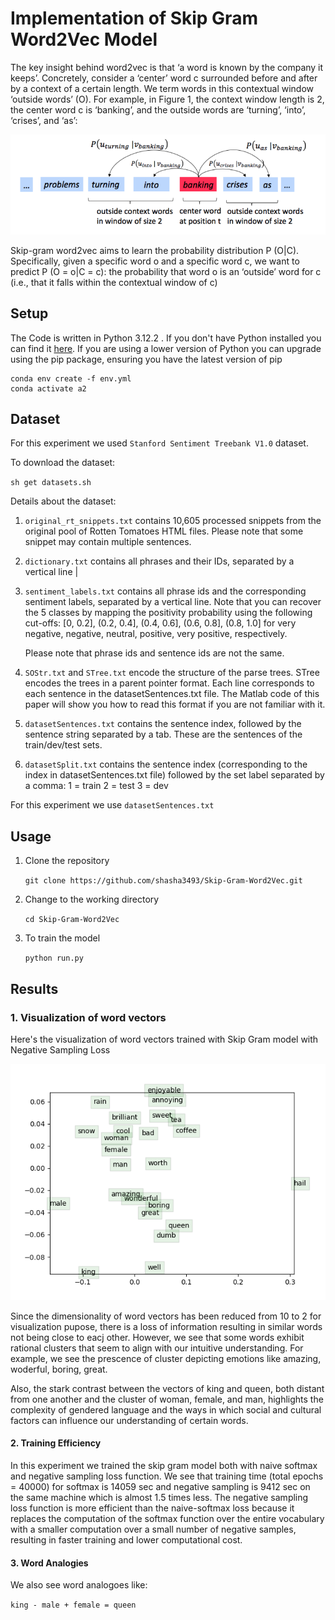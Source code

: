 # Implementation of Skip Gram Word2Vec Model

The key insight behind word2vec is that ‘a word is known by the company it keeps’. Concretely, consider a ‘center’ word c surrounded before and after by a context of a certain length. We term words in this contextual window ‘outside words’ (O). For example, in Figure 1, the context window length is 2, the
center word c is ‘banking’, and the outside words are ‘turning’, ‘into’, ‘crises’, and ‘as’:

![image.png](images/skip-gram.png)

Skip-gram word2vec aims to learn the probability distribution P (O|C). Specifically, given a specific word o and a specific word c, we want to predict P (O = o|C = c): the probability that word o is an ‘outside’ word for c (i.e., that it falls within the contextual window of c)

## Setup

The Code is written in Python 3.12.2 . If you don't have Python installed you can find it [here](https://www.python.org/downloads/). If you are using a lower version of Python you can upgrade using the pip package, ensuring you have the latest version of pip

```
conda env create -f env.yml
conda activate a2
```

## Dataset

For this experiment we used `Stanford Sentiment Treebank V1.0` dataset.

To download the dataset:

`sh get datasets.sh`

Details about the dataset:
1. `original_rt_snippets.txt` contains 10,605 processed snippets from the original pool of Rotten Tomatoes HTML files. Please note that some snippet may contain multiple sentences.

2. `dictionary.txt` contains all phrases and their IDs, separated by a vertical line |

3. `sentiment_labels.txt` contains all phrase ids and the corresponding sentiment labels, separated by a vertical line. Note that you can recover the 5 classes by mapping the positivity probability using the following cut-offs: [0, 0.2], (0.2, 0.4], (0.4, 0.6], (0.6, 0.8], (0.8, 1.0] for very negative, negative, neutral, positive, very positive, respectively.

    Please note that phrase ids and sentence ids are not the same.

4. `SOStr.txt` and `STree.txt` encode the structure of the parse trees. STree encodes the trees in a parent pointer format. Each line corresponds to each sentence in the datasetSentences.txt file. The Matlab code of this paper will show you how to read this format if you are not familiar with it.

5. `datasetSentences.txt` contains the sentence index, followed by the sentence string separated by a tab. These are the sentences of the train/dev/test sets.

6. `datasetSplit.txt` contains the sentence index (corresponding to the index in datasetSentences.txt file) followed by the set label separated by a comma:
	1 = train
	2 = test
	3 = dev
    
For this experiment we use `datasetSentences.txt`

## Usage

1. Clone the repository

    `git clone https://github.com/shasha3493/Skip-Gram-Word2Vec.git`
  
2. Change to the working directory

    `cd Skip-Gram-Word2Vec`
    
3. To train the model 
    
    `python run.py`

## Results

### 1. Visualization of word vectors

Here's the visualization of word vectors trained with Skip Gram model with Negative Sampling Loss 

![image.png](images/word_vectors.png)

Since the dimensionality of word vectors has been reduced from 10 to 2 for visualization pupose, there is a loss of information resulting in similar words not being close to eacj other. However, we see that some words exhibit rational clusters that seem to align with our intuitive understanding. For example, we see the prescence of cluster depicting emotions like amazing, woderful, boring, great. 

Also, the stark contrast between the vectors of king and queen, both distant from one another and the cluster of woman, female, and man, highlights the complexity of gendered language and the ways in which social and cultural factors can influence our understanding of certain words.

#### 2. Training Efficiency

In this experiment we trained the skip gram model both with naive softmax and negative sampling loss function. We see that training time (total epochs = 40000) for softmax is 14059 sec and negative sampling is 9412 sec on the same machine which is almost 1.5 times less. The negative sampling loss function is more efficient than the naive-softmax loss because it replaces the computation of the softmax function over the entire vocabulary with a smaller computation over a small number of negative samples, resulting in faster training and lower computational cost.  


#### 3. Word Analogies

We also see word analogoes like:

`king - male + female = queen`

